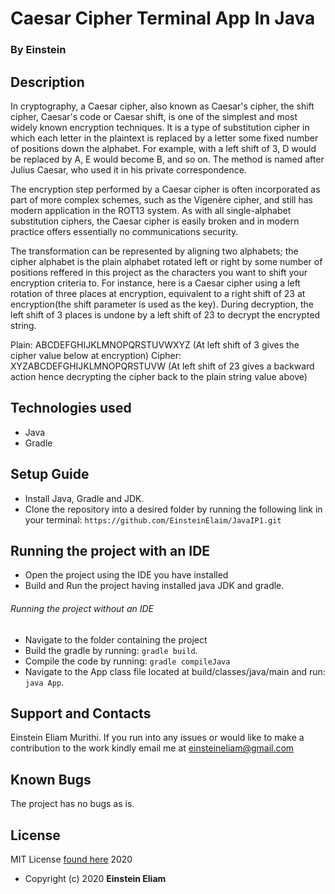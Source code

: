 # Caesar Cipher Terminal App In Java
### By Einstein

## Description
In cryptography, a Caesar cipher, also known as Caesar's cipher, the shift cipher, Caesar's code or Caesar shift, is one of the simplest and most widely known encryption techniques. It is a type of substitution cipher in which each letter in the plaintext is replaced by a letter some fixed number of positions down the alphabet. For example, with a left shift of 3, D would be replaced by A, E would become B, and so on. The method is named after Julius Caesar, who used it in his private correspondence.

The encryption step performed by a Caesar cipher is often incorporated as part of more complex schemes, such as the Vigenère cipher, and still has modern application in the ROT13 system. As with all single-alphabet substitution ciphers, the Caesar cipher is easily broken and in modern practice offers essentially no communications security. 

The transformation can be represented by aligning two alphabets; the cipher alphabet is the plain alphabet rotated left or right by some number of positions reffered in this project as the characters you want to shift your encryption criteria to. For instance, here is a Caesar cipher using a left rotation of three places at encryption, equivalent to a right shift of 23 at encryption(the shift parameter is used as the key). During decryption, the left shift of 3 places is undone by a left shift of 23 to decrypt the encrypted string.

Plain:    ABCDEFGHIJKLMNOPQRSTUVWXYZ (At left shift of 3 gives the cipher value below at encryption)
Cipher:   XYZABCDEFGHIJKLMNOPQRSTUVW (At left shift of 23 gives a backward action hence decrypting the cipher back to the plain string value above)


## Technologies used
* Java
* Gradle

## Setup Guide
+ Install Java, Gradle and JDK.
+ Clone the repository into a desired folder by running the following link in your terminal: `https://github.com/EinsteinElaim/JavaIP1.git`

## Running the project with an IDE
+ Open the project using the IDE you have installed
+ Build and Run the project having installed java JDK and gradle.

###### Running the project without an IDE
+ Navigate to the folder containing the project
+ Build the gradle by running: `gradle build`.
+ Compile the code by running: `gradle compileJava`
+ Navigate to the App class file located at build/classes/java/main and run: `java App`.

## Support and Contacts

Einstein Eliam Murithi.
If you run into any issues or would like to make a contribution to the work kindly email me at <a href="einsteineliam@gmail.com" target="_blank"> einsteineliam@gmail.com </a>

## Known Bugs
The project has no bugs as is.

## License
MIT License [found here](LICENSE) 2020

* Copyright (c) 2020 **Einstein Eliam**
